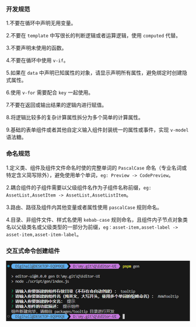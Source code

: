 ### 开发规范

1.不要在循环中声明无用变量。

2.不要在 `template` 中写很长的判断逻辑或者运算逻辑，使用 `computed` 代替。

3.不要声明未使用的函数。

4.不要在循环中使用 `v-if`。

5.如果在 `data` 中声明已知属性的对象，请显示声明所有属性，避免绑定时创建隐式属性。

6.使用 `v-for` 需要配合 `key` 一起使用。

7.不要在返回或输出结果的逻辑内进行赋值。

8.将逻辑比较多的复杂计算属性拆分为多个简单的计算属性。

9.基础的表单组件或者其他自定义输入组件封装统一的属性或事件，实现 `v-model` 语法糖。

### 命名规范

1.定义类、组件及组件文件命名时使的完整单词的 `PascalCase` 命名（专业名词或特定含义简写除外），避免使用单个单词，`eg: Preview -> CodePreview`。

2.耦合组件的子组件需要以父级组件名作为子组件名称前缀，`eg: AssetList,AssetItem -> AssetList,AssetListItem`。

3.路由、路径及组件内其他变量或者属性使用 `pascalCase` 规则命名。

4.目录、非组件文件、样式名使用 `kebab-case` 规则命名，且组件内子节点对象类名以父级类名或父级类型的一部分为前缀，`eg：asset-item,asset-label -> asset-item,asset-item-label`。

### 交互式命令创建组件

![img](/src/assets/img/gen.png)
